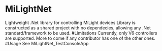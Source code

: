# MiLightNet
Lightweight .Net library for controlling MiLight devices
Library is constructed as a shared project with no dependecies, allowing any .Net standard/framework to be used.
#Limitations
Currently, only V6 controllers are supported. More to come if any contributor has one of the other ones.
#Usage
See MiLightNet_TestConsoleApp
